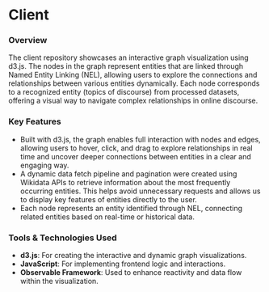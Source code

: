 # Client

### Overview

The client repository showcases an interactive graph visualization using d3.js. The nodes in the graph represent entities that are linked through Named Entity Linking (NEL), allowing users to explore the connections and relationships between various entities dynamically. Each node corresponds to a recognized entity (topics of discourse) from processed datasets, offering a visual way to navigate complex relationships in online discourse.

### Key Features

* Built with d3.js, the graph enables full interaction with nodes and edges, allowing users to hover, click, and drag to explore relationships in real time and uncover deeper connections between entities in a clear and engaging way.
* A dynamic data fetch pipeline and pagination were created using Wikidata APIs to retrieve information about the most frequently occurring entities. This helps avoid unnecessary requests and allows us to display key features of entities directly to the user.
* Each node represents an entity identified through NEL, connecting related entities based on real-time or historical data.

### Tools & Technologies Used 
* **d3.js**: For creating the interactive and dynamic graph visualizations.
* **JavaScript**: For implementing frontend logic and interactions.
* **Observable Framework**: Used to enhance reactivity and data flow within the visualization.
